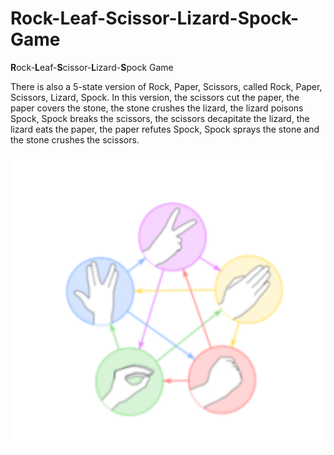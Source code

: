 # Rock-Leaf-Scissor-Lizard-Spock-Game
**R**ock-**L**eaf-**S**cissor-**L**izard-**S**pock Game

There is also a 5-state version of Rock, Paper, Scissors, called Rock, Paper, Scissors, Lizard, Spock. In this version, the scissors cut the paper, the paper covers the stone, the stone crushes the lizard, the lizard poisons Spock, Spock breaks the scissors, the scissors decapitate the lizard, the lizard eats the paper, the paper refutes Spock, Spock sprays the stone and the stone crushes the scissors.

<p align="center"><img src="RLSLS.png"width="600"length="400"></p>

